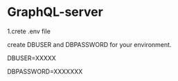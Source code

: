 # GraphQL-server

1.crete .env file

create DBUSER and DBPASSWORD for your environment.

DBUSER=XXXXX

DBPASSWORD=XXXXXXX


